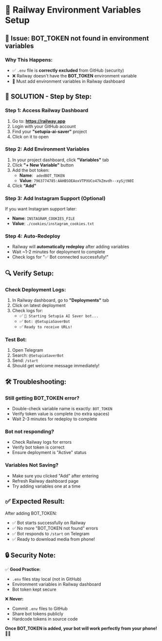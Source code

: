 # 🚂 Railway Environment Variables Setup

## 🚨 **Issue:** BOT_TOKEN not found in environment variables

### **Why This Happens:**
- ✅ `.env` file is **correctly excluded** from GitHub (security)
- ❌ Railway doesn't have the **BOT_TOKEN** environment variable
- 🔧 Must add environment variables in Railway dashboard

## 🔧 **SOLUTION - Step by Step:**

### **Step 1: Access Railway Dashboard**
1. Go to: **https://railway.app**
2. Login with your GitHub account
3. Find your **"setupia-ai-saver"** project
4. Click on it to open

### **Step 2: Add Environment Variables**
1. In your project dashboard, click **"Variables"** tab
2. Click **"+ New Variable"** button
3. Add the bot token:
   - **Name**: ` adedBOT_TOKEN`
   - **Value**: `7963774785:AAHBSOEAoxVTPXUCo47kZmvdh--xySjtN0I`
4. Click **"Add"**

### **Step 3: Add Instagram Support (Optional)**
If you want Instagram support later:
- **Name**: `INSTAGRAM_COOKIES_FILE`
- **Value**: `./cookies/instagram_cookies.txt`

### **Step 4: Auto-Redeploy**
- Railway will **automatically redeploy** after adding variables
- Wait ~1-2 minutes for deployment to complete
- Check logs for "✅ Bot connected successfully!"

## 🔍 **Verify Setup:**

### **Check Deployment Logs:**
1. In Railway dashboard, go to **"Deployments"** tab
2. Click on latest deployment
3. Check logs for:
   - ✅ `🚀 Starting Setupia AI Saver bot...`
   - ✅ `Bot: @SetupiaSaverBot`
   - ✅ `Ready to receive URLs!`

### **Test Bot:**
1. Open Telegram
2. Search: `@SetupiaSaverBot`
3. Send: `/start`
4. Should get welcome message immediately!

## 🛠 **Troubleshooting:**

### **Still getting BOT_TOKEN error?**
- Double-check variable name is exactly: `BOT_TOKEN`
- Verify token value is complete (no extra spaces)
- Wait 2-3 minutes for redeploy to complete

### **Bot not responding?**
- Check Railway logs for errors
- Verify bot token is correct
- Ensure deployment is "Active" status

### **Variables Not Saving?**
- Make sure you clicked "Add" after entering
- Refresh Railway dashboard page
- Try adding variables one at a time

## ✅ **Expected Result:**

After adding BOT_TOKEN:
- ✅ Bot starts successfully on Railway
- ✅ No more "BOT_TOKEN not found" errors
- ✅ Bot responds to `/start` on Telegram
- ✅ Ready to download media from phone!

## 🔒 **Security Note:**

✅ **Good Practice:**
- `.env` files stay local (not in GitHub)
- Environment variables in Railway dashboard
- Bot token kept secure

❌ **Never:**
- Commit `.env` files to GitHub
- Share bot tokens publicly
- Hardcode tokens in source code

**Once BOT_TOKEN is added, your bot will work perfectly from your phone!** 📱🚀
